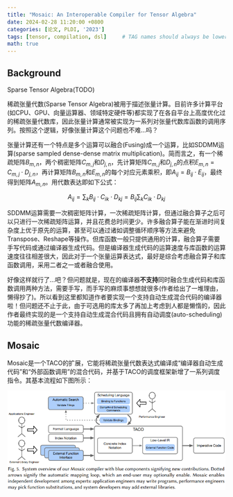 ```yaml
---
title: "Mosaic: An Interoperable Compiler for Tensor Algebra"
date: 2024-02-28 11:20:00 +0800
categories: [论文, PLDI, '2023']
tags: [tensor, compilation, dsl]     # TAG names should always be lowercase
math: true
---
```


## Background

Sparse Tensor Algebra(TODO)

稀疏张量代数(Sparse Tensor Algebra)被用于描述张量计算。目前许多计算平台(如CPU、GPU、向量运算器、领域特定硬件等)都实现了在各自平台上高度优化过的稀疏张量代数库，因此张量计算通常被实现为一系列对张量代数库函数的调用序列。按照这个逻辑，好像张量计算这个问题也不难...吗？

张量计算还有一个特点是多个运算可以融合(Fusing)成一个运算，比如SDDMM运算(sparse sampled dense-dense matrix multiplication)。简而言之，有一个稀疏矩阵$B_{m,n}$，两个稠密矩阵$C_{m,j}$和$D_{j,n}$，先计算矩阵$C_{m,j}$和$D_{j,n}$的点积$E_{m,n}=C_{m,j}\cdot D_{j,n}$，再计算矩阵$B_{m,n}$和$E_{m,n}$的每个对应元素乘积，即$A_{ij}=B_{ij}\cdot E_{ij}$，最终得到矩阵$A_{m,n}$。用代数表达即如下公式：

$$A_{ij}=\sum_kB_{ij}\cdot C_{ik}\cdot D_{kj}=B_{ij}\sum_kC_{ik}\cdot D_{kj}$$

SDDMM运算需要一次稠密矩阵计算，一次稀疏矩阵计算，但通过融合算子之后可以只进行一次稀疏矩阵运算，并且花费总时间更少。许多融合算子能在渐进时间复杂度上优于原先的运算，甚至可以通过诸如调整循环顺序等方法来避免Transpose、Reshape等操作。但库函数一般只提供通用的计算，融合算子需要手写代码或通过编译器生成代码。但是编译器生成代码的运算速度与库函数的运算速度往往相差很大，因此对于一个张量运算表达式，最好是综合考虑融合算子和库函数调用，采用二者之一或者融合使用。

好像这样就行了...吧？但问题就是，现在的编译器**不支持**同时融合生成代码和库函数调用两种方法，需要手写，而手写的麻烦事想想就很多(作者给出了一堆理由，懒得抄了)。所以看到这里都知道作者要实现一个支持自动生成混合代码的编译器啦！但问题还不止于此，由于可选用的库太多了再加上考虑到人都是懒惰的，因此作者最终实现的是一个支持自动生成混合代码且拥有自动调度(auto-scheduling)功能的稀疏张量代数编译器。

## Mosaic

Mosaic是一个TACO的扩展，它能将稀疏张量代数表达式编译成“编译器自动生成代码”和“外部函数调用”的混合代码，并基于TACO的调度框架新增了一系列调度指令。其基本流程如下图所示：

![Mosaic workflow](/assets/img/2024-02-28-“Mosaic:%20An%20Interoperable%20Compiler%20for%20Tensor%20Algebra”-1.png)